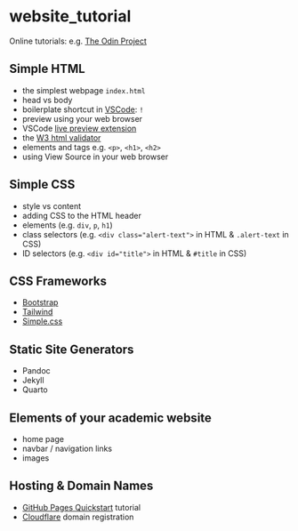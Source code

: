 # website_tutorial

Online tutorials: e.g. [The Odin Project](https://www.theodinproject.com/paths/foundations/courses/foundations)

## Simple HTML

- the simplest webpage `index.html`
- head vs body
- boilerplate shortcut in [VSCode](https://code.visualstudio.com/): `!`
- preview using your web browser
- VSCode [live preview extension](https://marketplace.visualstudio.com/items?itemName=ms-vscode.live-server)
- the [W3 html validator](https://validator.w3.org/#validate_by_input)
- elements and tags e.g. `<p>`, `<h1>`, `<h2>`
- using View Source in your web browser

## Simple CSS

- style vs content
- adding CSS to the HTML header
- elements (e.g. `div`, `p`, `h1`)
- class selectors (e.g. `<div class="alert-text">` in HTML & `.alert-text` in CSS)
- ID selectors (e.g. `<div id="title">` in HTML & `#title` in CSS)


## CSS Frameworks
- [Bootstrap](https://getbootstrap.com/)
- [Tailwind](https://tailwindcss.com/)
- [Simple.css](https://simplecss.org/)


## Static Site Generators

- Pandoc
- Jekyll
- Quarto


## Elements of your academic website
- home page
- navbar / navigation links
- images


## Hosting & Domain Names

- [GitHub Pages Quickstart](https://docs.github.com/en/pages/quickstart) tutorial
- [Cloudflare](https://www.cloudflare.com/en-ca/products/registrar/) domain registration
